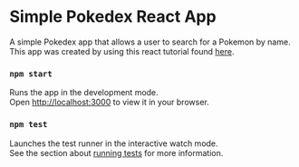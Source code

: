 # Simple Pokedex React App

A simple Pokedex app that allows a user to search for a Pokemon by name. This app was created by using this react tutorial found [here](https://www.youtube.com/watch?v=cNmn72kiZWU&t=237s).
### `npm start`

Runs the app in the development mode.\
Open [http://localhost:3000](http://localhost:3000) to view it in your browser.

### `npm test`

Launches the test runner in the interactive watch mode.\
See the section about [running tests](https://facebook.github.io/create-react-app/docs/running-tests) for more information.

